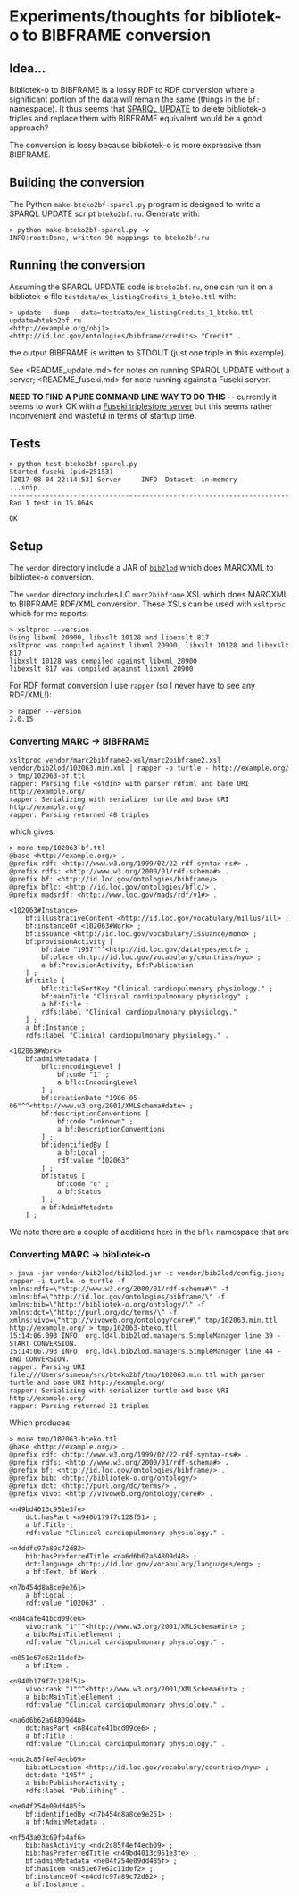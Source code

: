 # Experiments/thoughts for bibliotek-o to BIBFRAME conversion

## Idea...

Bibliotek-o to BIBFRAME is a lossy RDF to RDF conversion where a significant portion of the data will remain the same (things in the `bf:` namespace). It thus seems that [SPARQL UPDATE](https://www.w3.org/TR/sparql11-update/#deleteInsert) to delete bibliotek-o triples and replace them with BIBFRAME equivalent would be a good approach?

The conversion is lossy because bibliotek-o is more expressive than BIBFRAME.

## Building the conversion

The Python `make-bteko2bf-sparql.py` program is designed to write a SPARQL UPDATE script `bteko2bf.ru`. Generate with:

```
> python make-bteko2bf-sparql.py -v
INFO:root:Done, written 90 mappings to bteko2bf.ru
```

## Running the conversion

Assuming the SPARQL UPDATE code is `bteko2bf.ru`, one can run it on a bibliotek-o file `testdata/ex_listingCredits_1_bteko.ttl` with:

```
> update --dump --data=testdata/ex_listingCredits_1_bteko.ttl --update=bteko2bf.ru
<http://example.org/obj1> <http://id.loc.gov/ontologies/bibframe/credits> "Credit" .
```

the output BIBFRAME is written to STDOUT (just one triple in this example).

See <README_update.md> for notes on running SPARQL UPDATE without a server; <README_fuseki.md> for note running against a Fuseki server.

**NEED TO FIND A PURE COMMAND LINE WAY TO DO THIS** -- currently it seems to work OK with a [Fuseki triplestore server](README_fuseki.md) but this seems rather inconvenient and wasteful in terms of startup time.



## Tests

```
> python test-bteko2bf-sparql.py 
Started fuseki (pid=25153)
[2017-08-04 22:14:53] Server     INFO  Dataset: in-memory
...snip...
----------------------------------------------------------------------
Ran 1 test in 15.064s

OK
```

## Setup

The `vendor` directory include a JAR of [`bib2lod`](https://github.com/ld4l-labs/bib2lod) which does MARCXML to bibliotek-o conversion.

The `vendor` directory includes LC `marc2bibframe` XSL which does MARCXML to BIBFRAME RDF/XML conversion. These XSLs can be used with `xsltproc` which for me reports:

```
> xsltproc --version
Using libxml 20900, libxslt 10128 and libexslt 817
xsltproc was compiled against libxml 20900, libxslt 10128 and libexslt 817
libxslt 10128 was compiled against libxml 20900
libexslt 817 was compiled against libxml 20900
```

For RDF format conversion I use `rapper` (so I never have to see any RDF/XML!):

```
> rapper --version
2.0.15
```

### Converting MARC -> BIBFRAME

```
xsltproc vendor/marc2bibframe2-xsl/marc2bibframe2.xsl vendor/bib2lod/102063.min.xml | rapper -o turtle - http://example.org/ > tmp/102063-bf.ttl
rapper: Parsing file <stdin> with parser rdfxml and base URI http://example.org/
rapper: Serializing with serializer turtle and base URI http://example.org/
rapper: Parsing returned 48 triples
```

which gives:

```
> more tmp/102063-bf.ttl 
@base <http://example.org/> .
@prefix rdf: <http://www.w3.org/1999/02/22-rdf-syntax-ns#> .
@prefix rdfs: <http://www.w3.org/2000/01/rdf-schema#> .
@prefix bf: <http://id.loc.gov/ontologies/bibframe/> .
@prefix bflc: <http://id.loc.gov/ontologies/bflc/> .
@prefix madsrdf: <http://www.loc.gov/mads/rdf/v1#> .

<102063#Instance>
    bf:illustrativeContent <http://id.loc.gov/vocabulary/millus/ill> ;
    bf:instanceOf <102063#Work> ;
    bf:issuance <http://id.loc.gov/vocabulary/issuance/mono> ;
    bf:provisionActivity [
        bf:date "1957"^^<http://id.loc.gov/datatypes/edtf> ;
        bf:place <http://id.loc.gov/vocabulary/countries/nyu> ;
        a bf:ProvisionActivity, bf:Publication
    ] ;
    bf:title [
        bflc:titleSortKey "Clinical cardiopulmonary physiology." ;
        bf:mainTitle "Clinical cardiopulmonary physiology" ;
        a bf:Title ;
        rdfs:label "Clinical cardiopulmonary physiology."
    ] ;
    a bf:Instance ;
    rdfs:label "Clinical cardiopulmonary physiology." .

<102063#Work>
    bf:adminMetadata [
        bflc:encodingLevel [
            bf:code "1" ;
            a bflc:EncodingLevel
        ] ;
        bf:creationDate "1986-05-06"^^<http://www.w3.org/2001/XMLSchema#date> ;
        bf:descriptionConventions [
            bf:code "unknown" ;
            a bf:DescriptionConventions
        ] ;
        bf:identifiedBy [
            a bf:Local ;
            rdf:value "102063"
        ] ;
        bf:status [
            bf:code "c" ;
            a bf:Status
        ] ;
        a bf:AdminMetadata
    ] ;
```

We note there are a couple of additions here in the `bflc` namespace that are  

### Converting MARC -> bibliotek-o

```
> java -jar vendor/bib2lod/bib2lod.jar -c vendor/bib2lod/config.json; rapper -i turtle -o turtle -f xmlns:rdfs=\"http://www.w3.org/2000/01/rdf-schema#\" -f xmlns:bf=\"http://id.loc.gov/ontologies/bibframe/\" -f xmlns:bib=\"http://bibliotek-o.org/ontology/\" -f xmlns:dct=\"http://purl.org/dc/terms/\" -f xmlns:vivo=\"http://vivoweb.org/ontology/core#\" tmp/102063.min.ttl http://example.org/ > tmp/102063-bteko.ttl
15:14:06.093 INFO  org.ld4l.bib2lod.managers.SimpleManager line 39 - START CONVERSION.
15:14:06.793 INFO  org.ld4l.bib2lod.managers.SimpleManager line 44 - END CONVERSION.
rapper: Parsing URI file:///Users/simeon/src/bteko2bf/tmp/102063.min.ttl with parser turtle and base URI http://example.org/
rapper: Serializing with serializer turtle and base URI http://example.org/
rapper: Parsing returned 31 triples
```

Which produces:

```
> more tmp/102063-bteko.ttl
@base <http://example.org/> .
@prefix rdf: <http://www.w3.org/1999/02/22-rdf-syntax-ns#> .
@prefix rdfs: <http://www.w3.org/2000/01/rdf-schema#> .
@prefix bf: <http://id.loc.gov/ontologies/bibframe/> .
@prefix bib: <http://bibliotek-o.org/ontology/> .
@prefix dct: <http://purl.org/dc/terms/> .
@prefix vivo: <http://vivoweb.org/ontology/core#> .

<n49bd4013c951e3fe>
    dct:hasPart <n940b179f7c128f51> ;
    a bf:Title ;
    rdf:value "Clinical cardiopulmonary physiology." .

<n4ddfc97a89c72d82>
    bib:hasPreferredTitle <na6d6b62a64809d48> ;
    dct:language <http://id.loc.gov/vocabulary/languages/eng> ;
    a bf:Text, bf:Work .

<n7b454d8a8ce9e261>
    a bf:Local ;
    rdf:value "102063" .

<n84cafe41bcd09ce6>
    vivo:rank "1"^^<http://www.w3.org/2001/XMLSchema#int> ;
    a bib:MainTitleElement ;
    rdf:value "Clinical cardiopulmonary physiology." .

<n851e67e62c11def2>
    a bf:Item .

<n940b179f7c128f51>
    vivo:rank "1"^^<http://www.w3.org/2001/XMLSchema#int> ;
    a bib:MainTitleElement ;
    rdf:value "Clinical cardiopulmonary physiology." .

<na6d6b62a64809d48>
    dct:hasPart <n84cafe41bcd09ce6> ;
    a bf:Title ;
    rdf:value "Clinical cardiopulmonary physiology." .

<ndc2c85f4ef4ecb09>
    bib:atLocation <http://id.loc.gov/vocabulary/countries/nyu> ;
    dct:date "1957" ;
    a bib:PublisherActivity ;
    rdfs:label "Publishing" .

<ne04f254e09dd485f>
    bf:identifiedBy <n7b454d8a8ce9e261> ;
    a bf:AdminMetadata .

<nf543a03c69fb4af6>
    bib:hasActivity <ndc2c85f4ef4ecb09> ;
    bib:hasPreferredTitle <n49bd4013c951e3fe> ;
    bf:adminMetadata <ne04f254e09dd485f> ;
    bf:hasItem <n851e67e62c11def2> ;
    bf:instanceOf <n4ddfc97a89c72d82> ;
    a bf:Instance .

```

